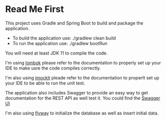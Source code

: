 # Read Me First

This project uses Gradle and Spring Boot to build and package the application.

* To build the application use: ./gradlew clean build
* To run the application use: ./gradlew bootRun

You will need at least JDK 11 to compile the code.

I'm using [lombok](https://projectlombok.org/) please refer to the documentation to properly set up your IDE to make usre the code compiles correctly.

I'm also using [jmockit](http://jmockit.github.io/) pleade refer to the documentation to properlt set up your IDE to be able to run the unit test.

The application also includes Swagger to provide an easy way to get documentation for the REST API as well test it. You could find the [Swagger UI](http://localhost:8080/swagger-ui.html)

I'm also using [flyway](https://flywaydb.org/) to initialize the database as well as insert initial data.